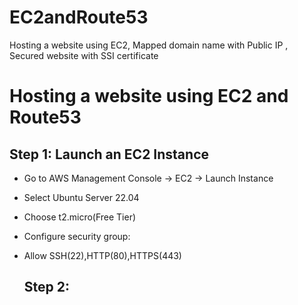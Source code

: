 # EC2andRoute53
Hosting a website using EC2, Mapped domain name with Public IP , Secured website with SSI certificate
# Hosting a website using EC2 and Route53
## Step 1: Launch an EC2 Instance
- Go to AWS Management Console -> EC2 -> Launch Instance
- Select Ubuntu Server 22.04
- Choose t2.micro(Free Tier)
- Configure security group:
- Allow SSH(22),HTTP(80),HTTPS(443)

  ## Step 2: 
